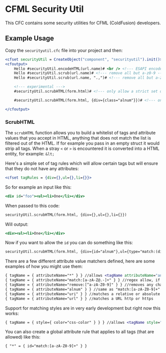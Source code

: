 CFML Security Util
===================

This CFC contains some security utilities for CFML (ColdFusion) developers.

## Example Usage

Copy the `securityutil.cfc` file into your project and then:

```cfm
<cfset securityUtil = CreateObject("component", "securityutil").init()>
<cfoutput>
	Hello #securityUtil.encodeHTML(url.name)# <br /> <!--- ESAPI encodeForHTML --->
	Hello #securityUtil.scrub(url.name)# <!--- remove all but a-z0-9 --->
	Hello #securityUtil.scrub(url.name, ".,")# <!--- remove all but a-z0-9 and  ., --->

	<!--- experimental --->
	#securityUtil.scrubHTML(form.html)# <!--- only allow a strict set of tags, attributes and attribute values --->

	#securityUtil.scrubHTML(form.html, {div={class="alnum"}})# <!--- only allow div tags with class="[a-z0-9]" --->

</cfoutput>
```

### ScrubHTML

The `scrubHTML` function allows you to build a whitelist of tags and attribute values that you accept in HTML, anything that does not match the list is filtered out of the HTML.
If for example you pass in an empty struct it would strip all tags. When a stray `<` or `>` is encountered it is converted
into a HTML entity, for example: `&lt;`

Here's a simple set of tag rules which will allow certain tags but will ensure that they do not have any attributes:

```cfm
<cfset tagRules = {div={},ul={},li={}}>
```

So for example an input like this:
```cfm
<div id="foo"><ul><li>One</li></div>
```

When passed to this code:

```cfm
securityUtil.scrubHTML(form.html, {div={},ul={},li={}})
```

Will output:

```cfm
<div><ul><li>One</li></div>
```

Now if you want to allow the `id` you can do something like this:

```cfm
securityUtil.scrubHTML(form.html, {div={id="alnum"},ul={type="match:(disc|square|circle)"},li={}})
```

There are a few different attribute value matchers defined, here are some examples of how you might use them:

```cfm
{ tagName = { attributeName="*" } } //allows <tagName attributeName="anything in here">
{ tagName = { attributeName="match:[a-zA-Z@.-]+" } } //regex allow, if no match attribute is skipped
{ tagName = { attributeName="remove:[^a-zA-Z0-9]" } } //removes any characters that match the regex
{ tagName = { attributeName="alnum" } } //same as "match:[a-zA-Z0-9]+"
{ tagName = { attributeName="uri" } } //matches a relative or absolute uri but does not allow :
{ tagName = { attributeName="url" } } //matches a URL http or https
```

Support for matching styles are in very early development but right now this works:

```cfm
{ tagName = { style={ color="css-color" } } } //allows <tagName style="color:#fff">
```

You can also create a global attribute rule that applies to all tags (that are allowed) like this:

```cfm
{ "*" = { id="match:[a-zA-Z0-9]+" } }
```
